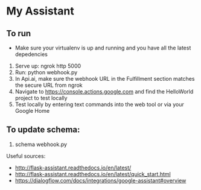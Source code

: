 # My Assistant
## To run
* Make sure your virtualenv is up and running and you have all the latest depedencies
1. Serve up: ngrok http 5000
2. Run: python webhook.py
3. In Api.ai, make sure the webhook URL in the Fulfillment section matches the secure URL from ngrok
4. Navigate to https://console.actions.google.com and find the HelloWorld project to test locally
5. Test locally by entering text commands into the web tool or via your Google Home


## To update schema:
1. schema webhook.py

Useful sources:
- http://flask-assistant.readthedocs.io/en/latest/
- http://flask-assistant.readthedocs.io/en/latest/quick_start.html
- https://dialogflow.com/docs/integrations/google-assistant#overview
